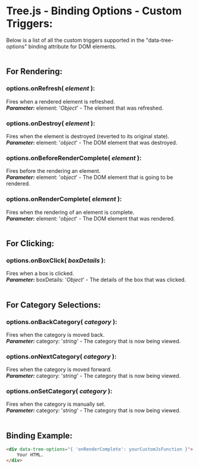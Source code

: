 # Tree.js - Binding Options - Custom Triggers:

Below is a list of all the custom triggers supported in the "data-tree-options" binding attribute for DOM elements.
<br>
<br>


## For Rendering:

### options.onRefresh( *element* ):
Fires when a rendered element is refreshed.
<br>
***Parameter:*** element: '*Object*' - The element that was refreshed.
<br>

### options.onDestroy( *element* ):
Fires when the element is destroyed (reverted to its original state).
<br>
***Parameter:*** element: '*object*' - The DOM element that was destroyed.

### options.onBeforeRenderComplete( *element* ):
Fires before the rendering an element.
<br>
***Parameter:*** element: '*object*' - The DOM element that is going to be rendered.

### options.onRenderComplete( *element* ):
Fires when the rendering of an element is complete.
<br>
***Parameter:*** element: '*object*' - The DOM element that was rendered.
<br>
<br>


## For Clicking:

### options.onBoxClick( *boxDetails* ):
Fires when a box is clicked.
<br>
***Parameter:*** boxDetails: '*Object*' - The details of the box that was clicked.
<br>
<br>


## For Category Selections:

### options.onBackCategory( *category* ):
Fires when the category is moved back.
<br>
***Parameter:*** category: '*string*' - The category that is now being viewed.

### options.onNextCategory( *category* ):
Fires when the category is moved forward.
<br>
***Parameter:*** category: '*string*' - The category that is now being viewed.
<br>

### options.onSetCategory( *category* ):
Fires when the category is manually set.
<br>
***Parameter:*** category: '*string*' - The category that is now being viewed.
<br>
<br>


## Binding Example:

```markdown
<div data-tree-options="{ 'onRenderComplete': yourCustomJsFunction }">
    Your HTML.
</div>
```